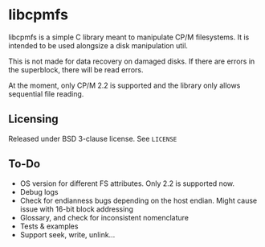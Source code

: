 # libcpmfs

libcpmfs is a simple C library meant to manipulate CP/M filesystems.
It is intended to be used alongsize a disk manipulation util.

This is not made for data recovery on damaged disks.
If there are errors in the superblock, there will be read errors.

At the moment, only CP/M 2.2 is supported and the library only allows sequential file reading.

## Licensing

Released under BSD 3-clause license. See `LICENSE`

## To-Do

 * OS version for different FS attributes. Only 2.2 is supported now.
 * Debug logs
 * Check for endianness bugs depending on the host endian. Might cause issue with 16-bit block addressing
 * Glossary, and check for inconsistent nomenclature
 * Tests & examples
 * Support seek, write, unlink...
